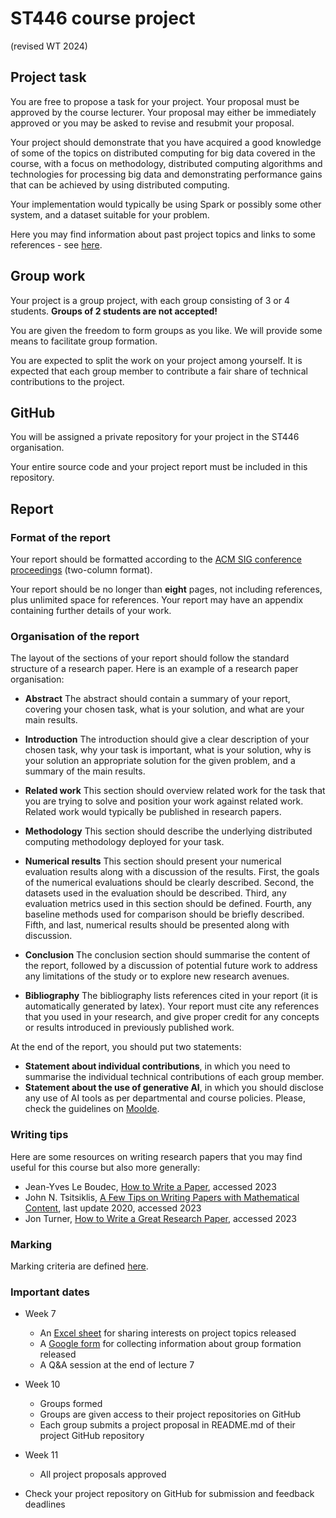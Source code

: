 # ST446 course project

(revised WT 2024)

## Project task

You are free to propose a task for your project. Your proposal must be approved by the course lecturer. Your proposal may either be immediately approved or you may be asked to revise and resubmit your proposal.

Your project should demonstrate that you have acquired a good knowledge of some of the topics on distributed computing for big data covered in the course, with a focus on methodology, distributed computing algorithms and technologies for processing big data and demonstrating performance gains that can be achieved by using distributed computing.

Your implementation would typically be using Spark or possibly some other system, and a dataset suitable for your problem.

Here you may find information about past project topics and links to some references - see [here](./Project-examples.md).

## Group work

Your project is a group project, with each group consisting of 3 or 4 students. **Groups of 2 students are not accepted!**

You are given the freedom to form groups as you like. We will provide some means to facilitate group formation.

You are expected to split the work on your project among yourself. It is expected that each group member to contribute a fair share of technical contributions to the project.

## GitHub

You will be assigned a private repository for your project in the ST446 organisation.

Your entire source code and your project report must be included in this repository.

## Report

### Format of the report

Your report should be formatted according to the [ACM SIG conference proceedings](https://www.overleaf.com/latex/templates/association-for-computing-machinery-acm-sig-proceedings-template/bmvfhcdnxfty) (two-column format).

Your report should be no longer than **eight** pages, not including references, plus unlimited space for references. Your report may have an appendix containing further details of your work.

### Organisation of the report

The layout of the sections of your report should follow the standard structure of a research paper. Here is an example of a research paper organisation:

* **Abstract** The abstract should contain a summary of your report, covering your chosen task, what is your solution, and what are your main results.

* **Introduction** The introduction should give a clear description of your chosen task, why your task is important, what is your solution, why is your solution an appropriate solution for the given problem, and a summary of the main results.

* **Related work** This section should overview related work for the task that you are trying to solve and position your work against related work. Related work would typically be published in research papers.

* **Methodology** This section should describe the underlying distributed computing methodology deployed for your task.

* **Numerical results** This section should present your numerical evaluation results along with a discussion of the results. First, the goals of the numerical evaluations should be clearly described. Second, the datasets used in the evaluation should be described. Third, any evaluation metrics used in this section should be defined. Fourth, any baseline methods used for comparison should be briefly described. Fifth, and last, numerical results should be presented along with discussion.

* **Conclusion** The conclusion section should summarise the content of the report, followed by a discussion of potential future work to address any limitations of the study or to explore new research avenues.

* **Bibliography** The bibliography lists references cited in your report (it is automatically generated by latex). Your report must cite any references that you used in your research, and give proper credit for any concepts or results introduced in previously published work.

At the end of the report, you should put two statements:
* **Statement about individual contributions**, in which you need to summarise the individual technical contributions of each group member.
* **Statement about the use of generative AI**, in which you should disclose any use of AI tools as per departmental and course policies. Please, check the guidelines on [Moolde](https://moodle.lse.ac.uk/course/view.php?id=5824).

### Writing tips

Here are some resources on writing research papers that you may find useful for this course but also more generally:

* Jean-Yves Le Boudec, [How to Write a Paper](https://leboudec.github.io/leboudec/resources/paper.html), accessed 2023
* John N. Tsitsiklis, [A Few Tips on Writing Papers with Mathematical Content](http://web.mit.edu/jnt/www/Papers/R-20-write-v5.pdf), last update 2020, accessed 2023
* Jon Turner, [How to Write a Great Research Paper](https://www.arl.wustl.edu/~pcrowley/cse/591/writingResearchPapers.pdf), accessed 2023

### Marking

Marking criteria are defined [here](./Project-marking.pdf).

### Important dates

* Week 7
   * An [Excel sheet](https://docs.google.com/spreadsheets/d/11gja7ItwDAMAoMiED3hlJ8jzB6zZrw62OctdLAS_5xU/edit?usp=sharing) for sharing interests on project topics released
   * A [Google form](https://docs.google.com/forms/d/e/1FAIpQLSd2ETyh0fNqJSMYrDPWmwl5dsecP_SkMh0YMCTHVFSfF6fpaA/viewform?usp=sf_link) for collecting information about group formation released
   * A Q\&A session at the end of lecture 7
* Week 10
   * Groups formed
   * Groups are given access to their project repositories on GitHub
   * Each group submits a project proposal in README.md of their project GitHub repository
* Week 11
   * All project proposals approved
     
* Check your project repository on GitHub for submission and feedback deadlines
